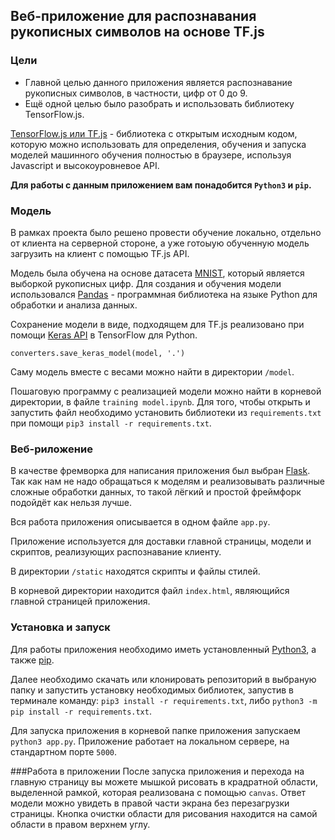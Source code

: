 ## Веб-приложение для распознавания рукописных символов на основе TF.js
### Цели
- Главной целью данного приложения является распознавание рукописных символов, в частности, цифр от 0 до 9.
- Ещё одной целью было разобрать и использовать библиотеку TensorFlow.js.

[TensorFlow.js или TF.js](https://js.tensorflow.org/api/latest/) - библиотека с открытым исходным кодом, которую можно использовать для определения, обучения и запуска моделей машинного обучения полностью в браузере, используя Javascript и высокоуровневое API.

**Для работы с данным приложением вам понадобится `Python3` и `pip`.**

### Модель
В рамках проекта было решено провести обучение локально, отдельно от клиента на серверной стороне, а уже готоыую обученную модель загрузить на клиент с помощью TF.js API.

Модель была обучена на основе датасета [MNIST](https://en.wikipedia.org/wiki/MNIST_database), который является выборкой рукописных цифр. Для создания и обучения модели использовался [Pandas](https://pandas.pydata.org/) - программная библиотека на языке Python для обработки и анализа данных.

Сохранение модели в виде, подходящем для TF.js реализовано при помощи [Keras API](https://keras.io/ "Keras API") в TensorFlow для Python.

	converters.save_keras_model(model, '.')

Саму модель вместе с весами можно найти в директории `/model`.

Пошаговую программу с реализацией модели можно найти в корневой директории, в файле `training model.ipynb`. Для того, чтобы открыть и запустить файл необходимо установить библиотеки из `requirements.txt` при помощи `pip3 install -r requirements.txt`.

### Веб-риложение
В качестве фремворка для написания приложения был выбран [Flask](https://flask.palletsprojects.com/en/1.1.x/ "Flask"). Так как нам не надо обращаться к моделям и реализовывать различные сложные обработки данных, то такой лёгкий и простой фреймфорк подойдёт как нельзя лучше.

Вся работа приложения описывается в одном файле `app.py`.

Приложение используется для доставки главной страницы, модели и скриптов, реализующих распознавание клиенту.

В директории `/static` находятся скрипты и файлы стилей.

В корневой директории находится файл `index.html`, являющийся главной страницей приложения.

### Установка и запуск
Для работы приложения необходимо иметь установленный [Python3](https://www.python.org/), а также [pip](https://pypi.org/project/pip/ "pip").

Далее необходимо скачать или клонировать репозиторий в выбраную папку и запустить установку необходимых библиотек, запустив в терминале команду: `pip3 install -r requirements.txt`, либо `python3 -m pip install -r requirements.txt`.

Для запуска приложения в корневой папке приложения запускаем `python3 app.py`.
Приложение работает на локальном сервере, на стандартном порте `5000`.

###Работа в приложении
После запуска приложения и перехода на главную страницу вы можете мышкой рисовать в крадратной области, выделенной рамкой, которая реализована с помощью `canvas`. Ответ модели можно увидеть в правой части экрана без перезагрузки  страницы. Кнопка очистки области для рисования находится на самой области в правом верхнем углу.
